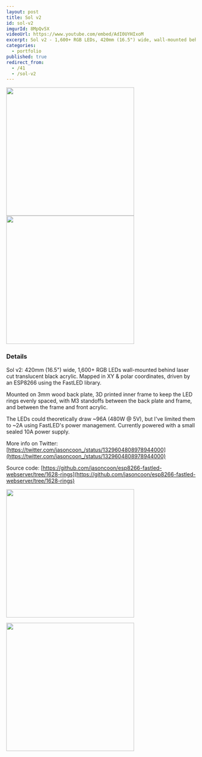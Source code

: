 ```yaml
---
layout: post
title: Sol v2
id: sol-v2
imgurId: 8MpQv5X
videoUrl: https://www.youtube.com/embed/AdI0UYHIxoM
excerpt: Sol v2 - 1,600+ RGB LEDs, 420mm (16.5") wide, wall-mounted behind translucent black acrylic.
categories:
  - portfolio
published: true
redirect_from:
  - /41
  - /sol-v2
---
```


<blockquote class="imgur-embed-pub" lang="en" data-id="8MpQv5X" data-context="false" ><a href="//imgur.com/8MpQv5X"></a></blockquote><script async src="//s.imgur.com/min/embed.js" charset="utf-8"></script>
<blockquote class="imgur-embed-pub" lang="en" data-id="d06ws6r" data-context="false" ><a href="//imgur.com/d06ws6r"></a></blockquote><script async src="//s.imgur.com/min/embed.js" charset="utf-8"></script>

<a href="https://i.imgur.com/tyC6fyz.jpg" target="_blank"><img src="https://i.imgur.com/tyC6fyz.jpg" style="width:340px"  /></a>
<a href="https://i.imgur.com/WqkmrQf.jpg" target="_blank"><img src="https://i.imgur.com/WqkmrQf.jpg" style="width:340px"  /></a>

### Details

Sol v2: 420mm (16.5") wide, 1,600+ RGB LEDs wall-mounted behind laser cut translucent black acrylic. Mapped in XY & polar coordinates, driven by an ESP8266 using the FastLED library.

Mounted on 3mm wood back plate, 3D printed inner frame to keep the LED rings evenly spaced, with M3 standoffs between the back plate and frame, and between the frame and front acrylic.

The LEDs could theoretically draw ~96A (480W @ 5V), but I've limited them to ~2A using FastLED's power management. Currently powered with a small sealed 10A power supply.

More info on Twitter: [https://twitter.com/jasoncoon_/status/1329604808978944000](https://twitter.com/jasoncoon_/status/1329604808978944000)

Source code: [https://github.com/jasoncoon/esp8266-fastled-webserver/tree/1628-rings](https://github.com/jasoncoon/esp8266-fastled-webserver/tree/1628-rings)

<a href="https://i.imgur.com/vR07MdW.jpg" target="_blank"><img src="https://i.imgur.com/vR07MdW.jpg" style="width:340px" /></a>

<a href="https://i.imgur.com/iE7FGly.jpg" target="_blank"><img src="https://i.imgur.com/iE7FGly.jpg" style="width:340px" /></a>
